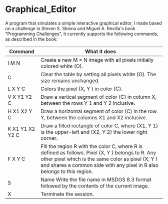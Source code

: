 # Graphical_Editor

A program that simulates a simple interactive graphical editor, I made based on a challenge in Steven S. Skiena and Miguel A. Revilla's book "Programming Challenges", it currently supports the following commands, as described in the book:

| Command         | What it does|
|-----------------|--------------------------------------------------------------|
| I M N           | Create a new M × N image with all pixels initially colored white (O).|
| C               | Clear the table by setting all pixels white (O). The size remains unchanged.|
| L X Y C         | Colors the pixel (X, Y ) in color (C).|
| V X Y1 Y2 C     | Draw a vertical segment of color (C) in column X, between the rows Y 1 and Y 2 inclusive.|                  
| H X1 X2 Y C     | Draw a horizontal segment of color (C) in the row Y, between the columns X1 and X2 inclusive. |                  
| K X1 Y1 X2 Y2 C |  Draw a filled rectangle of color C, where (X1, Y 1) is the upper-left and (X2, Y 2) the lower right corner.|                  
| F X Y C         | Fill the region R with the color C, where R is defined as follows. Pixel (X, Y ) belongs to R. Any other pixel which is the same color as pixel (X, Y ) and shares a common side with any pixel in R also belongs to this region.|                  
| S               | Name Write the file name in MSDOS 8.3 format followed by the contents of the current image.|                  
| X               | Terminate the session.|

